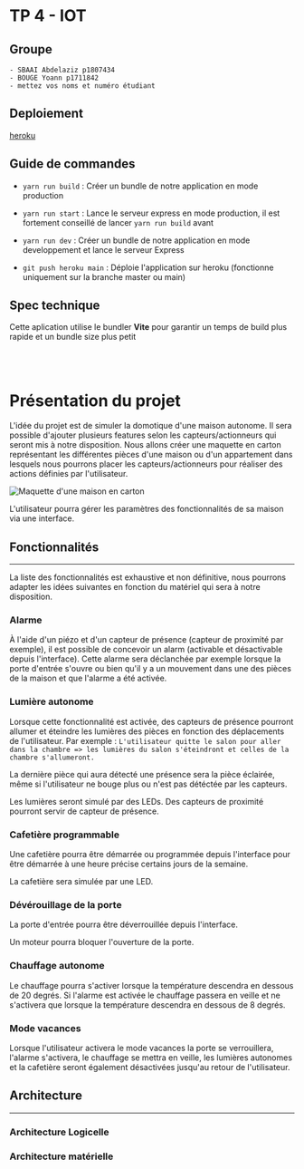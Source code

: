 # TP 4 - IOT
## Groupe
	- SBAAI Abdelaziz p1807434
	- BOUGE Yoann p1711842
	- mettez vos noms et numéro étudiant
## Deploiement
[heroku](https://tp4-tiw8.herokuapp.com/)
## Guide de commandes
- `yarn run build` : Créer un bundle de notre application en mode production
- `yarn run start` : Lance le serveur express en mode production, il est fortement conseillé de lancer `yarn run build` avant
- `yarn run dev` : Créer un bundle de notre application en mode developpement et lance le serveur Express

- `git push heroku main` : Déploie l'application sur heroku (fonctionne uniquement sur la branche master ou main)
## Spec technique
Cette aplication utilise le bundler **Vite** pour garantir un temps de build plus rapide et un bundle size plus petit

<br><br>


# Présentation du projet 
L'idée du projet est de simuler la domotique d'une maison autonome. Il sera possible d'ajouter plusieurs features selon les capteurs/actionneurs qui seront mis à notre disposition. 
Nous allons créer une maquette en carton représentant les différentes pièces d'une maison ou d'un appartement dans lesquels nous pourrons placer les capteurs/actionneurs pour réaliser des actions définies par l'utilisateur. 

![Maquette d'une maison en carton](http://3.bp.blogspot.com/_khIbCj13leA/R9P0SkWrcvI/AAAAAAAAABQ/vlfamO5ra7c/s320/IMG_0020.JPG)

L'utilisateur pourra gérer les paramètres des fonctionnalités de sa maison via une interface. 

## Fonctionnalités 
___
La liste des fonctionnalités est exhaustive et non définitive, nous pourrons adapter les idées suivantes en fonction du matériel qui sera à notre disposition. 

### Alarme 

À l'aide d'un piézo et d'un capteur de présence (capteur de proximité par exemple), il est possible de concevoir un alarm (activable et désactivable depuis l'interface). 
Cette alarme sera déclanchée par exemple lorsque la porte d'entrée s'ouvre ou bien qu'il y a un mouvement dans une des pièces de la maison et que l'alarme a été activée. 

### Lumière autonome

Lorsque cette fonctionnalité est activée, des capteurs de présence pourront allumer et éteindre les lumières des pièces en fonction des déplacements de l'utilisateur.
Par exemple : `L'utilisateur quitte le salon pour aller dans la chambre => les lumières du salon s'éteindront et celles de la chambre s'allumeront.`

La dernière pièce qui aura détecté une présence sera la pièce éclairée, même si l'utilisateur ne bouge plus ou n'est pas détéctée par les capteurs. 

Les lumières seront simulé par des LEDs. 
Des capteurs de proximité pourront servir de capteur de présence. 

### Cafetière programmable 

Une cafetière pourra être démarrée ou programmée depuis l'interface pour être démarrée à une heure précise certains jours de la semaine. 

La cafetière sera simulée par une LED. 

### Dévérouillage de la porte

La porte d'entrée pourra être déverrouillée depuis l'interface.

Un moteur pourra bloquer l'ouverture de la porte.

### Chauffage autonome

Le chauffage pourra s'activer lorsque la température descendra en dessous de 20 degrés. Si l'alarme est activée le chauffage passera en veille et ne s'activera que lorsque la température descendra en dessous de 8 degrés.

### Mode vacances

Lorsque l'utilisateur activera le mode vacances la porte se verrouillera, l'alarme s'activera, le chauffage se mettra en veille, les lumières autonomes et la cafetière seront également désactivées jusqu'au retour de l'utilisateur.
  

## Architecture 
___
### Architecture Logicelle

### Architecture matérielle